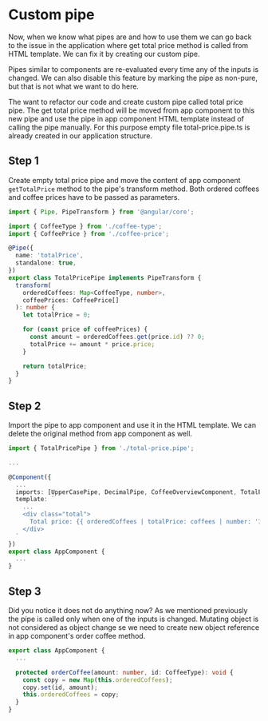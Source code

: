 # Custom pipe

Now, when we know what pipes are and how to use them we can go back to the issue in the application
where get total price method is called from HTML template. We can fix it by creating our custom pipe.

Pipes similar to components are re-evaluated every time any of the inputs is changed. We can also
disable this feature by marking the pipe as non-pure, but that is not what we want to do here.

The want to refactor our code and create custom pipe called total price pipe. The get total price
method will be moved from app component to this new pipe and use the pipe in app component HTML
template instead of calling the pipe manually. For this purpose empty file total-price.pipe.ts is
already created in our application structure.

## Step 1

Create empty total price pipe and move the content of app component `getTotalPrice` method to the
pipe's transform method. Both ordered coffees and coffee prices have to be passed as parameters.

```typescript
import { Pipe, PipeTransform } from '@angular/core';

import { CoffeeType } from './coffee-type';
import { CoffeePrice } from './coffee-price';

@Pipe({
  name: 'totalPrice',
  standalone: true,
})
export class TotalPricePipe implements PipeTransform {
  transform(
    orderedCoffees: Map<CoffeeType, number>,
    coffeePrices: CoffeePrice[]
  ): number {
    let totalPrice = 0;

    for (const price of coffeePrices) {
      const amount = orderedCoffees.get(price.id) ?? 0;
      totalPrice += amount * price.price;
    }

    return totalPrice;
  }
}
```

## Step 2

Import the pipe to app component and use it in the HTML template. We can delete the original method
from app component as well.

```typescript
import { TotalPricePipe } from './total-price.pipe';

...

@Component({
  ...
  imports: [UpperCasePipe, DecimalPipe, CoffeeOverviewComponent, TotalPricePipe],
  template: `
    ...
    <div class="total">
      Total price: {{ orderedCoffees | totalPrice: coffees | number: '1.0-1' }}
    </div>
  `
})
export class AppComponent {
  ...
}
```

## Step 3

Did you notice it does not do anything now? As we mentioned previously the pipe is called only when
one of the inputs is changed. Mutating object is not considered as object change se we need to create
new object reference in app component's order coffee method.

```typescript
export class AppComponent {
  ...

  protected orderCoffee(amount: number, id: CoffeeType): void {
    const copy = new Map(this.orderedCoffees);
    copy.set(id, amount);
    this.orderedCoffees = copy;
  }
}
```
